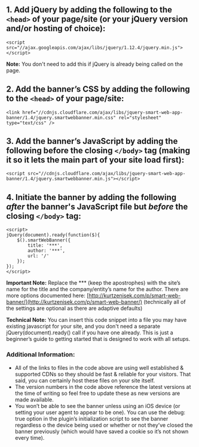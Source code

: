 ## 1. Add jQuery by adding the following to the `<head>` of your page/site (or your jQuery version and/or hosting of choice):
```
<script src="//ajax.googleapis.com/ajax/libs/jquery/1.12.4/jquery.min.js"></script>
```
**Note:** You don't need to add this if jQuery is already being called on the page.
## 2. Add the banner’s CSS by adding the following to the `<head>` of your page/site:
```
<link href="//cdnjs.cloudflare.com/ajax/libs/jquery-smart-web-app-banner/1.4/jquery.smartwebbanner.min.css" rel="stylesheet" type="text/css" />
```
## 3. Add the banner’s JavaScript by adding the following before the closing `</body>` tag (making it so it lets the main part of your site load first):
```
<script src="//cdnjs.cloudflare.com/ajax/libs/jquery-smart-web-app-banner/1.4/jquery.smartwebbanner.min.js"></script>
```
## 4. Initiate the banner by adding the following _after_ the banner's JavaScript file but _before_ the closing `</body>` tag:
```
<script>
jQuery(document).ready(function($){
	$().smartWebBanner({
		title: '***',
		author: '***',
		url: '/'
	});
});
</script>
```

**Important Note:** Replace the *** (keep the apostrophes) with the site’s name for the title and the company/entity’s name for the author. There are more options documented here: [http://kurtzenisek.com/p/smart-web-banner/](http://kurtzenisek.com/p/smart-web-banner/) (technically all of the settings are optional as there are adaptive defaults)

**Technical Note:** You can insert this code snippet into a file you may have existing javascript for your site, and you don't need a separate jQuery(document).ready() call if you have one already. This is just a beginner’s guide to getting started that is designed to work with all setups.

### Additional Information:
- All of the links to files in the code above are using well established & supported CDNs so they should be fast & reliable for your visitors. That said, you can certainly host these files on your site itself.
- The version numbers in the code above reference the latest versions at the time of writing so feel free to update these as new versions are made available.
- You won’t be able to see the banner unless using an iOS device (or setting your user agent to appear to be one). You can use the debug: true option in the plugin’s initialization script to see the banner regardless o the device being used or whether or not they’ve closed the banner previously (which would have saved a cookie so it’s not shown every time).